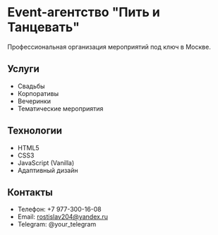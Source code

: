 # Event-агентство "Пить и Танцевать"

Профессиональная организация мероприятий под ключ в Москве.

## Услуги
- Свадьбы
- Корпоративы
- Вечеринки
- Тематические мероприятия

## Технологии
- HTML5
- CSS3
- JavaScript (Vanilla)
- Адаптивный дизайн

## Контакты
- Телефон: +7 977-300-16-08
- Email: rostislav204@yandex.ru
- Telegram: @your_telegram
